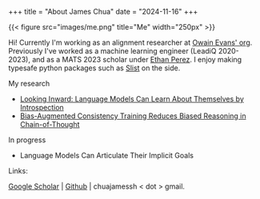 +++
title = "About James Chua"
date = "2024-11-16"
+++

<!-- ![me]() -->
{{< figure src="images/me.png" title="Me" width="250px" >}}

Hi! Currently I'm working as an alignment researcher at [Owain Evans' org](https://owainevans.github.io).
Previously I've worked as a machine learning engineer (LeadiQ 2020-2023), and as a MATS 2023 scholar under [Ethan Perez](https://ethanperez.net).
I enjoy making typesafe python packages such as [Slist](https://github.com/thejaminator/slist) on the side.

My research
- [Looking Inward: Language Models Can Learn About Themselves by Introspection](https://modelintrospection.com)
- [Bias-Augmented Consistency Training Reduces Biased Reasoning in Chain-of-Thought](https://arxiv.org/abs/2403.05518)

In progress
- Language Models Can Articulate Their Implicit Goals

Links:

[Google Scholar](https://scholar.google.com/citations?user=tv6Se-gAAAAJ&hl=en) | [Github](https://github.com/thejaminator) | chuajamessh < dot > gmail.

